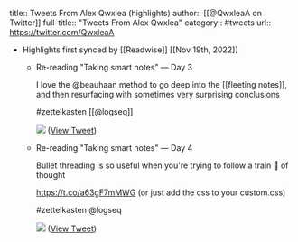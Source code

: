 title:: Tweets From Alex Qwxlea (highlights)
author:: [[@QwxleaA on Twitter]]
full-title:: "Tweets From Alex Qwxlea"
category:: #tweets
url:: https://twitter.com/QwxleaA

- Highlights first synced by [[Readwise]] [[Nov 19th, 2022]]
	- Re-reading "Taking smart notes" — Day 3
	  
	  I love the @beauhaan method to go deep into the [[fleeting notes]], and then resurfacing with sometimes very surprising conclusions
	  
	  #zettelkasten [[@logseq]] 
	  
	  ![](https://pbs.twimg.com/media/FSD5paqXsAESfQ2.jpg) ([View Tweet](https://twitter.com/QwxleaA/status/1522491427892207616))
	- Re-reading "Taking smart notes" — Day 4
	  
	  Bullet threading is so useful when you're trying to follow a train 🚂 of thought 
	  
	  https://t.co/a63gF7mMWG (or just add the css to your custom.css)
	  
	  #zettelkasten @logseq 
	  
	  ![](https://pbs.twimg.com/media/FSJhwpWX0AA4UEi.jpg) ([View Tweet](https://twitter.com/QwxleaA/status/1522887502578728961))